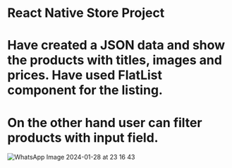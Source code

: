 # React Native Store Project
# Have created a JSON data and show the products with titles, images and prices. Have used FlatList component for the listing.
# On the other hand user can filter products with input field.
![WhatsApp Image 2024-01-28 at 23 16 43](https://github.com/Zemheri25/React-Native-Store-Project/assets/91785330/be0941ae-36fd-4a28-a87d-ea977f51db72)
